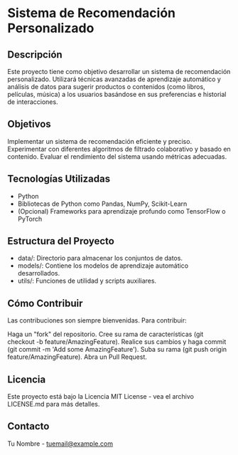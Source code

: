 # Sistema de Recomendación Personalizado
## Descripción
Este proyecto tiene como objetivo desarrollar un sistema de recomendación personalizado. Utilizará técnicas avanzadas de aprendizaje automático y análisis de datos para sugerir productos o contenidos (como libros, películas, música) a los usuarios basándose en sus preferencias e historial de interacciones.

## Objetivos
Implementar un sistema de recomendación eficiente y preciso.
Experimentar con diferentes algoritmos de filtrado colaborativo y basado en contenido.
Evaluar el rendimiento del sistema usando métricas adecuadas.

## Tecnologías Utilizadas
- Python
- Bibliotecas de Python como Pandas, NumPy, Scikit-Learn
- (Opcional) Frameworks para aprendizaje profundo como TensorFlow o PyTorch

## Estructura del Proyecto

- data/: Directorio para almacenar los conjuntos de datos.
- models/: Contiene los modelos de aprendizaje automático desarrollados.
- utils/: Funciones de utilidad y scripts auxiliares.

## Cómo Contribuir
Las contribuciones son siempre bienvenidas. Para contribuir:

Haga un "fork" del repositorio.
Cree su rama de características (git checkout -b feature/AmazingFeature).
Realice sus cambios y haga commit (git commit -m 'Add some AmazingFeature').
Suba su rama (git push origin feature/AmazingFeature).
Abra un Pull Request.

## Licencia

Este proyecto está bajo la Licencia MIT License - vea el archivo LICENSE.md para más detalles.

## Contacto
Tu Nombre - tuemail@example.com
